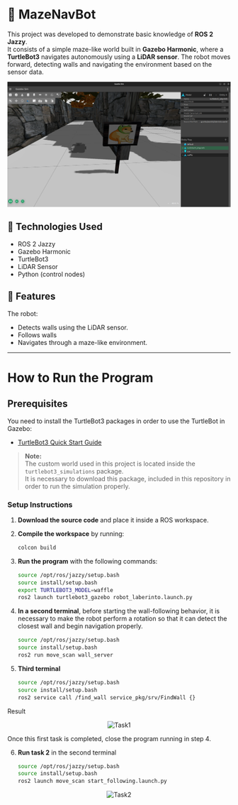 # 🧭 MazeNavBot

This project was developed to demonstrate basic knowledge of **ROS 2 Jazzy**.  
It consists of a simple maze-like world built in **Gazebo Harmonic**, where a **TurtleBot3** navigates autonomously using a **LiDAR sensor**. The robot moves forward, detecting walls and navigating the environment based on the sensor data.

<p align="center">
  <img src="image.png" alt="mundo" />
</p>

## 🧪 Technologies Used
- ROS 2 Jazzy
- Gazebo Harmonic
- TurtleBot3
- LiDAR Sensor
- Python (control nodes)

## 🚀 Features
The robot:
- Detects walls using the LiDAR sensor.
- Follows walls 
- Navigates through a maze-like environment.

---

# **How to Run the Program**  

## **Prerequisites**  

You need to install the TurtleBot3 packages in order to use the TurtleBot in Gazebo:
- [TurtleBot3 Quick Start Guide](https://emanual.robotis.com/docs/en/platform/turtlebot3/quick-start/)

> **Note:**  
> The custom world used in this project is located inside the `turtlebot3_simulations` package.  
> It is necessary to download this package, included in this repository in order to run the simulation properly.

### Setup Instructions  

1. **Download the source code** and place it inside a ROS workspace.
2. **Compile the workspace** by running:  

    ```bash
    colcon build
    ```
3. **Run the program** with the following commands:  

    ```bash
    source /opt/ros/jazzy/setup.bash
    source install/setup.bash
    export TURTLEBOT3_MODEL=waffle
    ros2 launch turtlebot3_gazebo robot_laberinto.launch.py
    ```  

4. **In a second terminal**, before starting the wall-following behavior, it is necessary to make the robot perform a rotation so that it can detect the closest wall and begin navigation properly.

    ```bash
    source /opt/ros/jazzy/setup.bash
    source install/setup.bash
    ros2 run move_scan wall_server
    ```
    
5. **Third terminal**
    ```bash
    source /opt/ros/jazzy/setup.bash
    source install/setup.bash
    ros2 service call /find_wall service_pkg/srv/FindWall {}
    ```
  Result
  
  <p align="center">
    <img src="task_1.gif" alt="Task1" />
  </p>

  Once this first task is completed, close the program running in step 4.

6. **Run task 2** in the second terminal
    ```bash
    source /opt/ros/jazzy/setup.bash
    source install/setup.bash
    ros2 launch move_scan start_following.launch.py
    ```
  <p align="center">
    <img src="task_2.gif" alt="Task2" />
  </p>
